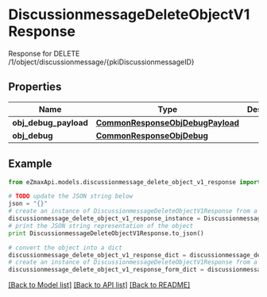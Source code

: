 # DiscussionmessageDeleteObjectV1Response

Response for DELETE /1/object/discussionmessage/{pkiDiscussionmessageID}

## Properties

Name | Type | Description | Notes
------------ | ------------- | ------------- | -------------
**obj_debug_payload** | [**CommonResponseObjDebugPayload**](CommonResponseObjDebugPayload.md) |  | 
**obj_debug** | [**CommonResponseObjDebug**](CommonResponseObjDebug.md) |  | [optional] 

## Example

```python
from eZmaxApi.models.discussionmessage_delete_object_v1_response import DiscussionmessageDeleteObjectV1Response

# TODO update the JSON string below
json = "{}"
# create an instance of DiscussionmessageDeleteObjectV1Response from a JSON string
discussionmessage_delete_object_v1_response_instance = DiscussionmessageDeleteObjectV1Response.from_json(json)
# print the JSON string representation of the object
print DiscussionmessageDeleteObjectV1Response.to_json()

# convert the object into a dict
discussionmessage_delete_object_v1_response_dict = discussionmessage_delete_object_v1_response_instance.to_dict()
# create an instance of DiscussionmessageDeleteObjectV1Response from a dict
discussionmessage_delete_object_v1_response_form_dict = discussionmessage_delete_object_v1_response.from_dict(discussionmessage_delete_object_v1_response_dict)
```
[[Back to Model list]](../README.md#documentation-for-models) [[Back to API list]](../README.md#documentation-for-api-endpoints) [[Back to README]](../README.md)


